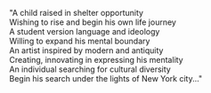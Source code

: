<!-- ### Hi there 👋 -->

<!--
**lucasvinhtran/lucasvinhtran** is a ✨ _special_ ✨ repository because its `README.md` (this file) appears on your GitHub profile.

Here are some ideas to get you started:

- 🔭 I’m currently working on ...
- 🌱 I’m currently learning ...
- 👯 I’m looking to collaborate on ...
- 🤔 I’m looking for help with ...
- 💬 Ask me about ...
- 📫 How to reach me: ...
- 😄 Pronouns: ...
- ⚡ Fun fact: ...
-->

"A child raised in shelter opportunity \
Wishing to rise and begin his own life journey \
A student version language and ideology \
Willing to expand his mental boundary \
An artist inspired by modern and antiquity \
Creating, innovating in expressing his mentality \
An individual searching for cultural diversity \
Begin his search under the lights of New York city..."